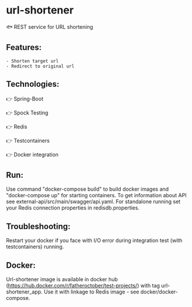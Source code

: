 # url-shortener
:fish: REST service for URL shortening 

## Features:
	- Shorten target url
	- Redirect to original url

## Technologies:
:point_right: Spring-Boot

:point_right: Spock Testing

:point_right: Redis

:point_right: Testcontainers

:point_right: Docker integration

## Run:
Use command "docker-compose build" to build docker images and "docker-compose up" for starting containers.
To get information about API see external-api/src/main/swagger/api.yaml.
For standalone running set your Redis connection properties in redisdb.properties.

## Troubleshooting:
Restart your docker if you face with I/O error during integration test (with testcontainers) running.

## Docker:
Url-shortener image is available in docker hub (https://hub.docker.com/r/fatheroctober/test-projects/) with tag url-shortener_app. Use it with linkage to Redis image - see docker/docker-compose.

